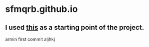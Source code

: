 # sfmqrb.github.io

## I used [this](https://github.com/learning-zone/website-templates) as a starting point of the project. 

armin first commit
aljhkj

